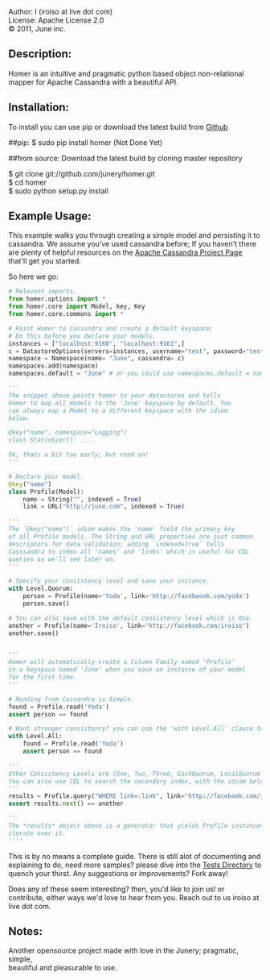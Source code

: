 Author: I (iroiso at live dot com)  
License: Apache License 2.0  
&copy; 2011, June inc.

Description:
------------
Homer is an intuitive and pragmatic python based object non-relational 
mapper for Apache Cassandra with a beautiful API.

Installation:
-------------
To install you can use pip or download the latest build from 
[Github](http://github.com/junery/homer)

##pip:
$ sudo pip install homer (Not Done Yet)

##from source:
Download the latest build by cloning master repository

$ git clone git://github.com/junery/homer.git  
$ cd homer  
$ sudo python setup.py install  

Example Usage:
--------------
This example walks you through creating a simple model and persisting it to cassandra. 
We assume you've used cassandra before; If you haven't there are plenty of helpful 
resources on the [Apache Cassandra Project Page](http://cassandra.apache.org) that'll get you started.

So here we go:

```python
# Relevant imports.
from homer.options import *
from homer.core import Model, key, Key
from homer.core.commons import *

# Point Homer to Cassandra and create a default keyspace;
# Do this before you declare your models.
instances = ["localhost:9160", "localhost:9161",]
c = DatastoreOptions(servers=instances, username="test", password="test")
namespace = Namespace(name= "June", cassandra= c)
namespaces.add(namespace)
namespaces.default = "June" # or you could use namespaces.default = namespace

'''
The snippet above points homer to your datastores and tells
Homer to map all models to the 'June' keyspace by default. You
can always map a Model to a different keyspace with the idiom 
below.

@key("name", namespace="Logging")
class Stat(object): ....

Ok, thats a bit too early; but read on!
'''

# Declare your model. 
@key("name")
class Profile(Model): 
    name = String("", indexed = True)
    link = URL("http://june.com", indexed = True)
    
'''
The `@key("name")` idiom makes the 'name' field the primary key
of all Profile models. The String and URL properties are just common
descriptors for data validation; adding `indexed=true` tells 
Casssandra to index all 'names' and 'links' which is useful for CQL
queries as we'll see later on.
'''

# Specify your consistency level and save your instance.
with Level.Quorum:
    person = Profile(name='Yoda', link='http://faceboook.com/yoda')
    person.save()

# You can also save with the default consistency level which is One.  
another = Profile(name='Iroiso', link='http://facebook.com/iroiso')
another.save()


'''
Homer will automatically create a Column Family named 'Profile' 
in a keyspace named 'June' when you save an instance of your model
for the first time.
'''

# Reading from Cassandra is Simple.
found = Profile.read('Yoda') 
assert person == found

# Want stronger consistency? you can use the 'with Level.All' clause too!
with Level.All:
    found = Profile.read('Yoda')
    assert person == found
    
'''
Other Consistency Levels are (One, Two, Three, EachQuorum, LocalQuorum and Any), 
You can also use CQL to search the secondary index, with the idiom below.
'''
results = Profile.query("WHERE link=:link", link="http://facebook.com/iroiso")
assert results.next() == another

'''
The *results* object above is a generator that yields Profile instances when you
iterate over it. 
''''
```
This is by no means a complete guide. There is still alot of documenting
and explaining to do, need more samples? please dive into the [Tests Directory](http://github.com/junery/homer/src/tests) 
to quench your thirst. Any suggestions or improvements? Fork away!

Does any of these seem interesting? then, you'd like to join us! or contribute, 
either ways we'd love to hear from you. Reach out to us iroiso at live dot com.

Notes:
------
Another opensource project made with love in the Junery; pragmatic, simple,  
beautiful and pleasurable to use.
